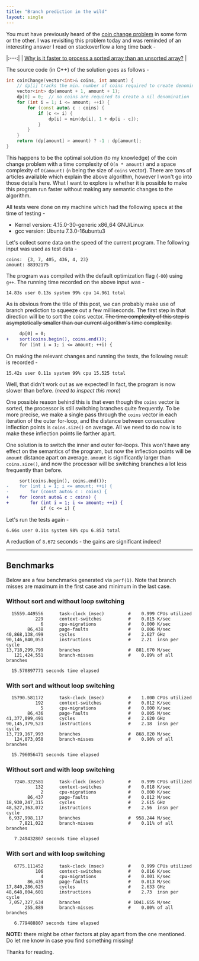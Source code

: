 ```yaml
---
title: "Branch prediction in the wild"
layout: single
---
```


You must have previously heard of the [coin change problem](https://en.wikipedia.org/wiki/Change-making_problem) in some form or the
other. I was revisiting this problem today and was reminded of an interesting
answer I read on stackoverflow a long time back -

|:---:|
| [Why is it faster to process a sorted array than an unsorted array?](https://stackoverflow.com/a/11227902/5107319) |


The source code (in C++) of the solution goes as follows -

```c++
int coinChange(vector<int>& coins, int amount) {
    // dp[i] tracks the min. number of coins required to create denomination i.
    vector<int> dp(amount + 1, amount + 1);
    dp[0] = 0;  // no coins are required to create a nil denomination
    for (int i = 1; i <= amount; ++i) {
        for (const auto& c : coins) {
            if (c <= i) {
                dp[i] = min(dp[i], 1 + dp[i - c]);
            }
        }
    }
    return (dp[amount] > amount) ? -1 : dp[amount];
}
```

This happens to be the optimal solution (to my knowledge) of the coin change
problem with a time complexity of `O(n * amount)` and a space complexity of
`O(amount)` (`n` being the size of `coins` vector). There are tons of articles
available which explain the above algorithm, however I won't go into those
details here. What I want to explore is whether it is possible to make this
program run faster without making any semantic changes to the algorithm.

All tests were done on my machine which had the following specs at the time of testing -

* Kernel version: 4.15.0-30-generic x86_64 GNU/Linux
* gcc version: Ubuntu 7.3.0-16ubuntu3

Let's collect some data on the speed of the current program. The following
input was used as test data -

    coins:  {3, 7, 405, 436, 4, 23}
    amount: 88392175

The program was compiled with the default optimization flag (`-O0`) using `g++`.
The running time recorded on the above input was -

    14.83s user 0.13s system 99% cpu 14.961 total

As is obvious from the title of this post, we can probably make use of branch
prediction to squeeze out a few milliseconds. The first step in that direction
will be to sort the coins vector. ~~The time complexity of this step
is asymptotically smaller than our current algorithm's time complexity.~~

```diff
     dp[0] = 0;
+    sort(coins.begin(), coins.end());
     for (int i = 1; i <= amount; ++i) {
```

On making the relevant changes and running the tests, the following result is
recorded -

    15.42s user 0.11s system 99% cpu 15.525 total

Well, that didn't work out as we expected! In fact, the program is now slower
than before. (_need to inspect this more_)

One possible reason behind this is that even though the `coins` vector is sorted,
the processor is still switching branches quite frequently. To be more precise,
we make a single pass through the `coins` vector in each iteration of the outer
for-loop, and the distance between consecutive inflection points is `coins.size()`
on average. All we need to do now is to make these inflection points lie farther apart.

One solution is to switch the inner and outer for-loops. This won't have any
effect on the semantics of the program, but now the inflection points will be
`amount` distance apart on average. `amount` is significantly larger than
`coins.size()`, and now the processor will be switching branches a lot less
frequently than before.

```diff
     sort(coins.begin(), coins.end());
-    for (int i = 1; i <= amount; ++i) {
-        for (const auto& c : coins) {
+    for (const auto& c : coins) {
+        for (int i = 1; i <= amount; ++i) {
             if (c <= i) {
```

Let's run the tests again -

    6.66s user 0.11s system 98% cpu 6.853 total

A reduction of `8.672` seconds - the gains are significant indeed!

- - -

## Benchmarks

Below are a few benchmarks generated via `perf(1)`. Note that branch misses are
maximum in the first case and minimum in the last case.

### Without sort and without loop switching

      15559.449556      task-clock (msec)         #    0.999 CPUs utilized
               229      context-switches          #    0.015 K/sec
                 6      cpu-migrations            #    0.000 K/sec
            86,438      page-faults               #    0.006 M/sec
    40,868,138,499      cycles                    #    2.627 GHz
    90,146,840,053      instructions              #    2.21  insn per cycle
    13,718,299,799      branches                  #  881.670 M/sec
       121,424,551      branch-misses             #    0.89% of all branches

      15.570897771 seconds time elapsed

### With sort and without loop switching

      15790.581172      task-clock (msec)         #    1.000 CPUs utilized
               192      context-switches          #    0.012 K/sec
                 5      cpu-migrations            #    0.000 K/sec
            86,436      page-faults               #    0.005 M/sec
    41,377,099,491      cycles                    #    2.620 GHz
    90,145,379,523      instructions              #    2.18  insn per cycle
    13,719,167,993      branches                  #  868.820 M/sec
       124,073,050      branch-misses             #    0.90% of all branches

      15.796056471 seconds time elapsed

### Without sort and with loop switching

       7240.322581      task-clock (msec)         #    0.999 CPUs utilized
               132      context-switches          #    0.018 K/sec
                 2      cpu-migrations            #    0.000 K/sec
            86,437      page-faults               #    0.012 M/sec
    18,930,247,315      cycles                    #    2.615 GHz
    48,527,363,072      instructions              #    2.56  insn per cycle
     6,937,998,117      branches                  #  958.244 M/sec
         7,821,022      branch-misses             #    0.11% of all branches

       7.249432807 seconds time elapsed

### With sort and with loop switching

       6775.111452      task-clock (msec)         #    0.999 CPUs utilized
               106      context-switches          #    0.016 K/sec
                 4      cpu-migrations            #    0.001 K/sec
            86,439      page-faults               #    0.013 M/sec
    17,840,286,625      cycles                    #    2.633 GHz
    48,648,004,601      instructions              #    2.73  insn per cycle
     7,057,327,634      branches                  # 1041.655 M/sec
           255,889      branch-misses             #    0.00% of all branches

       6.779488807 seconds time elapsed


**NOTE:** there might be other factors at play apart from the one mentioned. Do let
me know in case you find something missing!

Thanks for reading.

